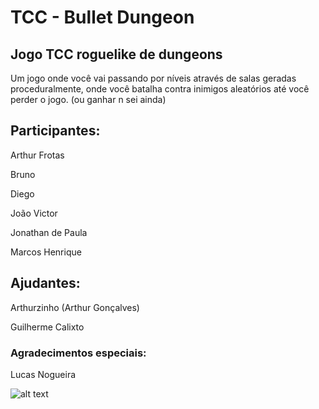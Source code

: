 # TCC - Bullet Dungeon
## Jogo TCC roguelike de dungeons
Um jogo onde você vai passando por níveis através de salas geradas proceduralmente, onde você batalha contra inimigos aleatórios até você perder o jogo. (ou ganhar n sei ainda)

## Participantes:
<p>Arthur Frotas</p>
<p>Bruno</p>
<p>Diego</p>
<p>João Victor</p>
<p>Jonathan de Paula</p>
<p>Marcos Henrique</p>

## Ajudantes:
<p>Arthurzinho (Arthur Gonçalves)</p>
<p>Guilherme Calixto</p>

### Agradecimentos especiais:
<p>Lucas Nogueira</p>

![alt text](https://media.discordapp.net/attachments/1061795815485616149/1307891633043411036/1669050859318430.jpg?ex=673f4040&is=673deec0&hm=429207bec573934dc2f8ca61734cb09785ef19ba409230469c69499e5f055f23&=&format=webp&width=636&height=675)

